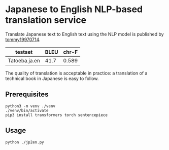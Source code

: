 # Japanese to English NLP-based translation service

Translate Japanese text to English text using the NLP model is published by [tommy19970714](https://huggingface.co/tommy19970714/translation-japanese).

| testset       | BLEU | chr-F |
| ------------- | ---- | ----- |
| Tatoeba.ja.en | 41.7 | 0.589 |

The quality of translation is acceptable in practice: a translation of a technical book in Japanese is easy to follow.

## Prerequisites

```
python3 -m venv ./venv
./venv/bin/activate
pip3 install transformers torch sentencepiece
```

## Usage

```
python ./jp2en.py
```

